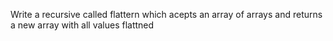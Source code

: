 Write a recursive called flattern which acepts an array of arrays and returns
a new array with all values flattned